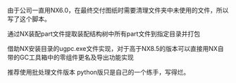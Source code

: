 由于公司一直用NX6.0，在最终交付图纸时需要清理文件夹中未使用的文件，所以写了这个脚本。

通过NX装配part文件提取装配结构树中所有part文件到指定目录并打包

借助NX安装目录的ugpc.exe文件实现，对于高于NX8.5的版本可以直接用NX自带的GC工具箱中的零组件更名及导出功能实现

推荐使用批处理文件版本
python版只是自己的一个练手，写得烂。
